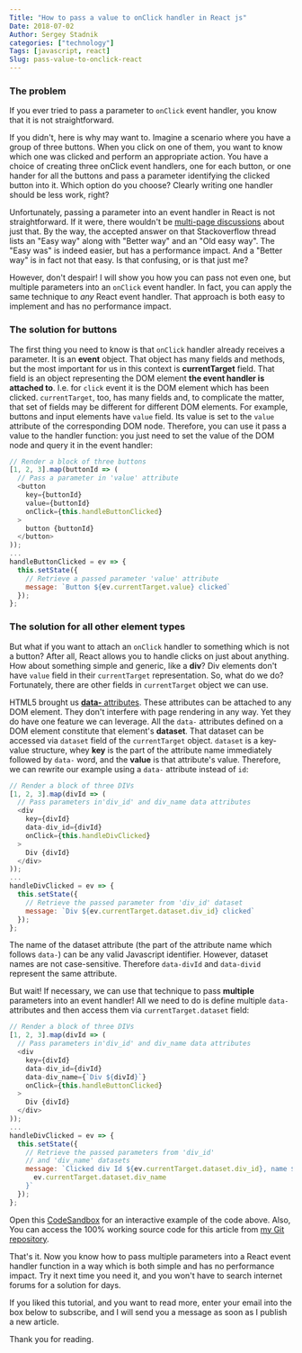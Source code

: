 ```yaml
---
Title: "How to pass a value to onClick handler in React js"
Date: 2018-07-02
Author: Sergey Stadnik
categories: ["technology"]
Tags: [javascript, react]
Slug: pass-value-to-onclick-react
---
```


### The problem

If you ever tried to pass a parameter to `onClick` event handler, you know that it is not straightforward.

If you didn't, here is why may want to. Imagine a scenario where you have a group of three buttons. When you click on one of them, you want to know which one was clicked and perform an appropriate action. You have a choice of creating three onClick event handlers, one for each button, or one hander for all the buttons and pass a parameter identifying the clicked button into it. Which option do you choose? Clearly writing one handler should be less work, right?

Unfortunately, passing a parameter into an event handler in React is not straightforward. If it were, there wouldn't be [multi-page discussions](https://stackoverflow.com/questions/29810914/react-js-onclick-cant-pass-value-to-method) about just that. By the way, the accepted answer on that Stackoverflow thread lists an "Easy way" along with "Better way" and an "Old easy way". The "Easy was" is indeed easier, but has a performance impact. And a "Better way" is in fact not that easy. Is that confusing, or is that just me?

However, don't despair! I will show you how you can pass not even one, but multiple parameters into an `onClick` event handler. In fact, you can apply the same technique to _any_ React event handler. That approach is both easy to implement and has no performance impact.

<!--more-->

### The solution for buttons

The first thing you need to know is that `onClick` handler already receives a parameter. It is an **event** object. That object has many fields and methods, but the most important for us in this context is **currentTarget** field. That field is an object representing the DOM element **the event handler is attached to**. I.e. for `click` event it is the DOM element which has been clicked. `currentTarget`, too, has many fields and, to complicate the matter, that set of fields may be different for different DOM elements. For example, buttons and input elements have `value` field. Its value is set to the `value` attribute of the corresponding DOM node. Therefore, you can use it pass a value to the handler function: you just need to set the value of the DOM node and query it in the event handler:

```js
// Render a block of three buttons
[1, 2, 3].map(buttonId => (
  // Pass a parameter in 'value' attribute
  <button
    key={buttonId}
    value={buttonId}
    onClick={this.handleButtonClicked}
  >
    button {buttonId}
  </button>
));
...
handleButtonClicked = ev => {
  this.setState({
    // Retrieve a passed parameter 'value' attribute
    message: `Button ${ev.currentTarget.value} clicked`
  });
};
```

### The solution for all other element types

But what if you want to attach an `onClick` handler to something which is not a button? After all, React allows you to handle clicks on just about anything. How about something simple and generic, like a **div**? Div elements don't have `value` field in their `currentTarget` representation. So, what do we do? Fortunately, there are other fields in `currentTarget` object we can use.

HTML5 brought us [**data-** attributes](https://developer.mozilla.org/en-US/docs/Web/HTML/Global_attributes/data-*). These attributes can be attached to any DOM element. They don't interfere with page rendering in any way. Yet they do have one feature we can leverage. All the `data-` attributes defined on a DOM element constitute that element's **dataset**. That dataset can be accessed via `dataset` field of the `currentTarget` object. `dataset` is a key-value structure, whey **key** is the part of the attribute name immediately followed by `data-` word, and the **value** is that attribute's value. Therefore, we can rewrite our example using a `data-` attribute instead of `id`:

```js
// Render a block of three DIVs
[1, 2, 3].map(divId => (
  // Pass parameters in'div_id' and div_name data attributes
  <div
    key={divId}
    data-div_id={divId}
    onClick={this.handleDivClicked}
  >
    Div {divId}
  </div>
));
...
handleDivClicked = ev => {
  this.setState({
    // Retrieve the passed parameter from 'div_id' dataset
    message: `Div ${ev.currentTarget.dataset.div_id} clicked`
  });
};
```

The name of the dataset attribute (the part of the attribute name which follows `data-`) can be any valid Javascript identifier. However, dataset names are not case-sensitive. Therefore `data-divId` and `data-divid` represent the same attribute.

But wait! If necessary, we can use that technique to pass **multiple** parameters into an event handler! All we need to do is define multiple ``data-`` attributes and then access them via `currentTarget.dataset` field:

```js
// Render a block of three DIVs
[1, 2, 3].map(divId => (
  // Pass parameters in'div_id' and div_name data attributes
  <div
    key={divId}
    data-div_id={divId}
    data-div_name={`Div ${divId}`}
    onClick={this.handleButtonClicked}
  >
    Div {divId}
  </div>
));
...
handleDivClicked = ev => {
  this.setState({
    // Retrieve the passed parameters from 'div_id'
    // and 'div_name' datasets
    message: `Clicked div Id ${ev.currentTarget.dataset.div_id}, name ${
      ev.currentTarget.dataset.div_name
    }`
  });
};
```

Open this [CodeSandbox](https://codesandbox.io/s/github/ozmoroz/react-pass-parameter-to-onClick/tree/master/) for an interactive example of the code above. Also, You can access the 100% working source code for this article from [my Git repository](https://github.com/ozmoroz/react-pass-parameter-to-onClick).

That's it. Now you know how to pass multiple parameters into a React event handler function in a way which is both simple and has no performance impact. Try it next time you need it, and you won't have to search internet forums for a solution for days.

If you liked this tutorial, and you want to read more, enter your email into the box below to subscribe, and I will send you a message as soon as I publish a new article.

Thank you for reading.